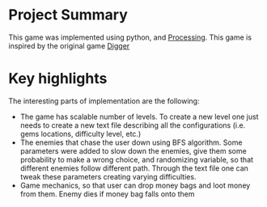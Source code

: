 # Project Summary
This game was implemented using python, and [Processing](https://processing.org). This game is inspired by the original game [Digger](https://en.wikipedia.org/wiki/Digger_(video_game))

# Key highlights
The interesting parts of implementation are the following:
- The game has scalable number of levels. To create a new level one just needs to create a new text file describing all the configurations (i.e. gems locations, difficulty level, etc.)
- The enemies that chase the user down using BFS algorithm. Some parameters were added to slow down the enemies, give them some probability to make a wrong choice, and randomizing variable, so that different enemies follow different path. Through the text file one can tweak these parameters creating varying difficulties.
- Game mechanics, so that user can drop money bags and loot money from them. Enemy dies if money bag falls onto them
